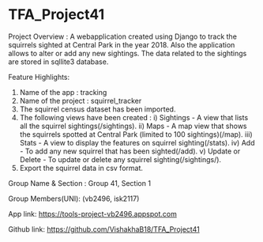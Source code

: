 # TFA_Project41
 Project Overview : A webapplication created using Django to track the squirrels sighted at Central Park in the year 2018. Also the application allows to alter or add any new sightings. The data related to the sightings are stored in sqllite3 database.
 
Feature Highlights:
  1. Name of the app : tracking
  2. Name of the project : squirrel_tracker
  3. The squirrel census dataset has been imported.
  4. The following views have been created : 
    i) Sightings - A view that lists all the squirrel sightings(/sightings).
    ii) Maps - A map view that shows the squirrels spotted at Central Park (limited to 100 sightings)(/map).
    iii) Stats - A view to display the features on squirrel sighting(/stats).
    iv) Add - To add any new squirrel that has been sighted(/add).
    v) Update or Delete - To update or delete any squirrel sighting(/sightings/<unique-squirrel-id>).
  5. Export the squirrel data in csv format.
    
 Group Name & Section : Group 41, Section 1
 
 Group Members(UNI): (vb2496, isk2117)
 
 App link: https://tools-project-vb2496.appspot.com
 
 Github link: https://github.com/VishakhaB18/TFA_Project41
  
